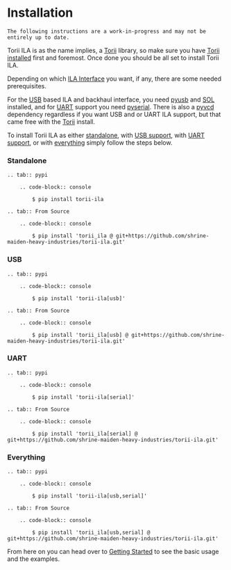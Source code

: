 # Installation

```{warning}
The following instructions are a work-in-progress and may not be entirely up to date.
```

Torii ILA is as the name implies, a [Torii] library, so make sure you have [Torii installed] first and foremost. Once done you should be all set to install Torii ILA.

Depending on which [ILA Interface] you want, if any, there are some needed prerequisites.

For the [USB] based ILA and backhaul interface, you need [pyusb] and [SOL] installed, and for [UART] support you need [pyserial]. There is also a [pyvcd] dependency regardless if you want USB and or UART ILA support, but that came free with the [Torii] install.

To install Torii ILA as either [standalone](#standalone), with [USB support](#usb), with [UART support](#uart), or with [everything](#everything) simply follow the steps below.

### Standalone

```{eval-rst}
.. tab:: pypi

	.. code-block:: console

		$ pip install torii-ila

.. tab:: From Source

	.. code-block:: console

		$ pip install 'torii_ila @ git+https://github.com/shrine-maiden-heavy-industries/torii-ila.git'

```

### USB

```{eval-rst}
.. tab:: pypi

	.. code-block:: console

		$ pip install 'torii-ila[usb]'

.. tab:: From Source

	.. code-block:: console

		$ pip install 'torii_ila[usb] @ git+https://github.com/shrine-maiden-heavy-industries/torii-ila.git'

```

### UART

```{eval-rst}
.. tab:: pypi

	.. code-block:: console

		$ pip install 'torii-ila[serial]'

.. tab:: From Source

	.. code-block:: console

		$ pip install 'torii_ila[serial] @ git+https://github.com/shrine-maiden-heavy-industries/torii-ila.git'

```

### Everything

```{eval-rst}
.. tab:: pypi

	.. code-block:: console

		$ pip install 'torii-ila[usb,serial]'

.. tab:: From Source

	.. code-block:: console

		$ pip install 'torii_ila[usb,serial] @ git+https://github.com/shrine-maiden-heavy-industries/torii-ila.git'

```

From here on you can head over to [Getting Started] to see the basic usage and the examples.

[Torii]: https://github.com/shrine-maiden-heavy-industries/torii-hdl/
[Torii installed]: https://torii.shmdn.link/install.html
[ILA Interface]: ./ila/index.md
[USB]: ./ila/usb.md
[UART]: ./ila/uart.md
[pyserial]: https://github.com/pyserial/pyserial
[pyusb]: https://github.com/pyusb/pyusb
[SOL]: https://github.com/shrine-maiden-heavy-industries/sol
[pyvcd]: https://github.com/westerndigitalcorporation/pyvcd
[Getting Started]: ./getting_started.md
